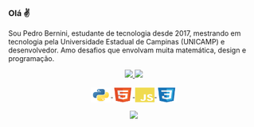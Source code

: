 ### Olá ✌

Sou Pedro Bernini, estudante de tecnologia desde 2017, mestrando em tecnologia pela Universidade Estadual de Campinas (UNICAMP) e desenvolvedor. Amo desafios que envolvam muita matemática, design e programação.

<div align="center">
  <a href="https://github.com/pedrobernini">
  <img height="180em" src="https://github-readme-stats.vercel.app/api?username=pedrobernini&show_icons=true&theme=dark&include_all_commits=true&count_private=true"/>
  <img height="180em" src="https://github-readme-stats.vercel.app/api/top-langs/?username=pedrobernini&layout=compact&langs_count=7&theme=dark"/>
</div>
  
<div align="center" style="display: inline_block"><br>
  <img align="center" alt="Pedro-Python" height="30" width="40" src="https://raw.githubusercontent.com/devicons/devicon/master/icons/python/python-original.svg">
  <img align="center" alt="Pedro-HTML" height="30" width="40" src="https://raw.githubusercontent.com/devicons/devicon/master/icons/html5/html5-original.svg">
  <img align="center" alt="Pedro-Js" height="30" width="40" src="https://raw.githubusercontent.com/devicons/devicon/master/icons/javascript/javascript-plain.svg">
  <img align="center" alt="Pedro-CSS" height="30" width="40" src="https://raw.githubusercontent.com/devicons/devicon/master/icons/css3/css3-original.svg">
 
<div align="center" style="display: inline_block"><br>
  <a href="https://www.linkedin.com/in/pedrobernini" target="_blank"><img src="https://img.shields.io/badge/-LinkedIn-%230077B5?style=for-the-badge&logo=linkedin&logoColor=white" target="_blank"></a>
</div>

